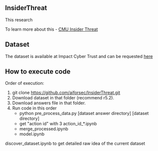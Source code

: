 ## InsiderThreat
This research 

To learn more about this - [CMU Insider Threat](https://resources.sei.cmu.edu/library/asset-view.cfm?assetid=91513)

## Dataset

The dataset is available at Impact Cyber Trust and can be requested [here](https://resources.sei.cmu.edu/library/asset-view.cfm?assetid=508099)

## How to execute code
Order of execution:
1. git clone https://github.com/aiforsec/InsiderThreat.git
2. Download dataset in that folder (recommend r5.2).
3. Download answers file in that folder.
4. Run code in this order
	- python pre_process_data.py [dataset answer directory] [dataset directory]
    - get "action id" with 3 action_id_*.ipynb
    - merge_processed.ipynb
    - model.ipynb
    
discover_dataset.ipynb to get detailed raw idea of the current dataset